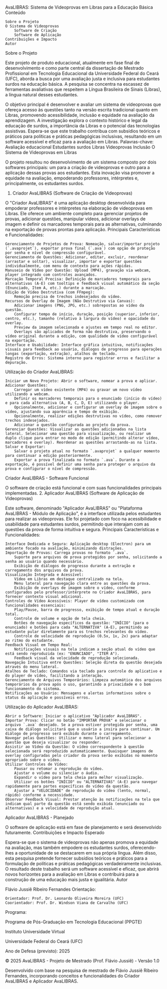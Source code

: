 
AvaLIBRAS: Sistema de Videoprovas em Libras para a Educação Básica
Conteúdo

    Sobre o Projeto
    O Sistema de Videoprovas
        Software de Criação
        Software de Aplicação
    Contribuições e Impacto
    Autor

Sobre o Projeto

Este projeto de produto educacional, atualmente em fase final de desenvolvimento e como parte central da dissertação de Mestrado Profissional em Tecnologia Educacional da Universidade Federal do Ceará (UFC), aborda a busca por uma avaliação justa e inclusiva para estudantes surdos na educação básica. A pesquisa se concentra na escassez de ferramentas avaliativas que respeitem a Língua Brasileira de Sinais (Libras), a língua natural desses estudantes.

O objetivo principal é desenvolver e avaliar um sistema de videoprovas que ofereça acesso às questões tanto na versão escrita tradicional quanto em Libras, promovendo acessibilidade, inclusão e equidade na avaliação da aprendizagem. A investigação explora o contexto histórico e legal da educação de surdos, a importância da Libras e o potencial das tecnologias assistivas. Espera-se que este trabalho contribua com subsídios teóricos e práticos para políticas e práticas pedagógicas inclusivas, resultando em um software acessível e eficaz para a avaliação em Libras.
Palavras-chave: Avaliação educacional Estudantes surdos Libras Videoprovas Inclusão
O Sistema de Videoprovas em Libras

O projeto resultou no desenvolvimento de um sistema composto por dois softwares principais: um para a criação de videoprovas e outro para a aplicação dessas provas aos estudantes. Esta inovação visa promover a equidade na avaliação, empoderando professores, intérpretes e, principalmente, os estudantes surdos.
1. Criador AvaLIBRAS (Software de Criação de Videoprovas)

O "Criador AvaLIBRAS" é uma aplicação desktop desenvolvida para empoderar professores e intérpretes na elaboração de videoprovas em Libras. Ele oferece um ambiente completo para gerenciar projetos de provas, adicionar questões, manipular vídeos, adicionar overlays de imagem e definir os marcadores temporais para as alternativas, culminando na exportação de provas prontas para aplicação.
Principais Características e Funcionalidades:

    Gerenciamento de Projetos de Prova: Nomeação, salvar/importar projeto (`.avaprojet`), exportar prova final (`.ava`) com opção de proteção por senha e nível de compressão configurável.
    Gerenciamento de Questões: Adicionar, editar, excluir, reordenar (arrastar e soltar), visualizar, importar e exportar questões individualmente, com menu de contexto para ações rápidas.
    Manuseio de Vídeo por Questão: Upload (MP4), gravação via webcam, player integrado com controles avançados.
    Marcação Temporal Precisa: Definição de marcadores temporais para alternativas (A-E) com tooltips e feedback visual automático da seção (Enunciado, Item A, etc.) durante a marcação.
    Edição de Vídeo Destrutiva (com FFmpeg):
        Remoção precisa de trechos indesejados do vídeo.
    Recursos de Overlay de Imagem (Não Destrutivo via Canvas):
        Adicionar imagens (PNG, JPG, etc.) sobrepostas ao vídeo da questão.
        Configurar tempo de início, duração, posição (superior, inferior, centro, etc.), tamanho (relativo à largura do vídeo) e opacidade do overlay.
        Preview da imagem selecionada e ajustes em tempo real no editor.
        Overlays são aplicados de forma não destrutiva, preservando o vídeo original durante a edição, com qualidade de vídeo configurável na exportação.
    Interface e Usabilidade: Interface gráfica intuitiva, notificações visuais para feedback ao usuário, diálogos de progresso para operações longas (exportação, extração), atalhos de teclado.
    Registro de Erros: Sistema interno para registrar erros e facilitar a depuração.

Utilização do Criador AvaLIBRAS:

    Iniciar um Novo Projeto: Abrir o software, nomear a prova e aplicar.
    Adicionar Questões:
        Carregar um vídeo existente (MP4) ou gravar um novo vídeo utilizando a webcam.
        Definir os marcadores temporais para o enunciado (início do vídeo) e para cada alternativa (A, B, C, D, E) utilizando o player.
        Opcionalmente, adicionar e configurar um overlay de imagem sobre o vídeo, ajustando sua aparência e tempo de exibição.
        Opcionalmente, realizar edições destrutivas no vídeo, como remover trechos indesejados.
        Adicionar a questão configurada ao projeto da prova.
    Gerenciar Questões: Visualizar as questões adicionadas na lista lateral. Selecionar uma questão para visualização, ou realizar um duplo clique para entrar no modo de edição (permitindo alterar vídeo, marcadores e overlay). Reordenar as questões arrastando-as na lista.
    Salvar e Exportar:
        Salvar o projeto atual no formato `.avaprojet` a qualquer momento para continuar a edição posteriormente.
        Exportar a prova finalizada no formato `.ava`. Durante a exportação, é possível definir uma senha para proteger o arquivo da prova e configurar o nível de compressão.

Criador AvaLIBRAS - Software Funcional

O software de criação está funcional e com suas funcionalidades principais implementadas.
2. Aplicador AvaLIBRAS (Software de Aplicação de Videoprovas)

Este software, denominado "Aplicador AvaLIBRAS" ou "Plataforma AvaLIBRAS - Módulo de Aplicação", é a interface utilizada pelos estudantes para realizar as videoprovas. Ele foi projetado com foco na acessibilidade e usabilidade para estudantes surdos, permitindo que interajam com as questões da prova de forma intuitiva e segura.
Principais Características e Funcionalidades:

    Interface Dedicada e Segura: Aplicação desktop (Electron) para um ambiente focado na avaliação, minimizando distrações.
    Importação de Provas: Carrega provas no formato `.ava`.
        Suporte para arquivos de prova protegidos por senha, solicitando a senha ao usuário quando necessário.
        Exibição de diálogos de progresso durante a extração e carregamento dos arquivos da prova.
    Visualização Integrada e Acessível:
        Vídeo em Libras em destaque centralizado na tela.
        Menu lateral para navegação clara entre as questões da prova.
        Exibição de overlays de imagem sobre o vídeo, conforme configurados pelo professor/intérprete no Criador AvaLIBRAS, para fornecer contexto visual adicional.
    Controles de Vídeo Acessíveis: Player de vídeo customizado com funcionalidades essenciais:
        Play/Pause, barra de progresso, exibição de tempo atual e duração total.
        Controle de volume e opção de tela cheia.
        Botões de navegação específicos da questão: "INÍCIO" (para o enunciado) e botões para cada "ALTERNATIVA" (A-E), permitindo ao estudante pular diretamente para os trechos relevantes do vídeo.
        Controle de velocidade de reprodução (0.5x, 1x, 2x) para adaptar ao ritmo do estudante.
    Feedback Visual em Tempo Real:
        Notificações visuais na tela indicam a seção atual do vídeo que está sendo reproduzida (ex: "ENUNCIADO", "ITEM A").
        Feedback visual da velocidade de reprodução selecionada.
    Navegação Intuitiva entre Questões: Seleção direta da questão desejada através do menu lateral.
    Atalhos de Teclado: Comandos via teclado para controle do aplicativo e do player de vídeo, facilitando a interação.
    Gerenciamento de Arquivos Temporários: Limpeza automática dos arquivos temporários da prova após o uso, garantindo a privacidade e o bom funcionamento do sistema.
    Notificações ao Usuário: Mensagens e alertas informativos sobre o status da aplicação e possíveis erros.

Utilização do Aplicador AvaLIBRAS:

    Abrir o Software: Iniciar o aplicativo "Aplicador AvaLIBRAS".
    Importar Prova: Clicar no botão "IMPORTAR PROVA" e selecionar o arquivo `.ava` desejado. Se a prova estiver protegida por senha, uma caixa de diálogo solicitará que o usuário a insira para continuar. Um diálogo de progresso será exibido durante o carregamento.
    Navegar pelas Questões: Utilizar o menu lateral para selecionar a questão que deseja visualizar ou responder.
    Assistir ao Vídeo da Questão: O vídeo correspondente à questão selecionada será reproduzido automaticamente. Quaisquer imagens de overlay configuradas pelo criador da prova serão exibidas no momento apropriado sobre o vídeo.
    Utilizar Controles de Vídeo:
        Pausar ou retomar a reprodução do vídeo.
        Ajustar o volume ou silenciar o áudio.
        Expandir o vídeo para tela cheia para melhor visualização.
        Utilizar os botões "INÍCIO" ou "ALTERNATIVAS" (A-E) para navegar rapidamente para partes específicas do vídeo da questão.
        Ajustar a "VELOCIDADE" de reprodução do vídeo (lento, normal, rápido) conforme a necessidade.
    Observar Feedback Visual: Prestar atenção às notificações na tela que indicam qual parte da questão está sendo exibida (enunciado ou alternativas) e a velocidade de reprodução atual.

Aplicador AvaLIBRAS - Planejado

O software de aplicação está em fase de planejamento e será desenvolvido futuramente.
Contribuições e Impacto Esperado

Espera-se que o sistema de videoprovas não apenas promova a equidade na avaliação, mas também empodere os estudantes surdos, oferecendo-lhes a oportunidade de se destacarem em sua própria língua. Além disso, esta pesquisa pretende fornecer subsídios teóricos e práticos para a formulação de políticas e práticas pedagógicas verdadeiramente inclusivas. O resultado deste trabalho será um software acessível e eficaz, que abrirá novos horizontes para a avaliação em Libras e contribuirá para a construção de uma educação mais justa e igualitária.
Autor

Flávio Jussiê Ribeiro Fernandes
Orientação:

    Orientador: Prof. Dr. Leonardo Oliveira Moreira (UFC)
    Coorientador: Prof. Dr. Windson Viana de Carvalho (UFC)

Programa:

Programa de Pós-Graduação em Tecnologia Educacional (PPGTE)

Instituto Universidade Virtual

Universidade Federal do Ceará (UFC)

Ano de Defesa (previsto): 2025

© 2025 AvaLIBRAS - Projeto de Mestrado (Prof. Flávio Jussiê) - Versão 1.0

Desenvolvido com base na pesquisa de mestrado de Flávio Jussiê Ribeiro Fernandes, incorporando conceitos e funcionalidades do Criador AvaLIBRAS e Aplicador AvaLIBRAS.

